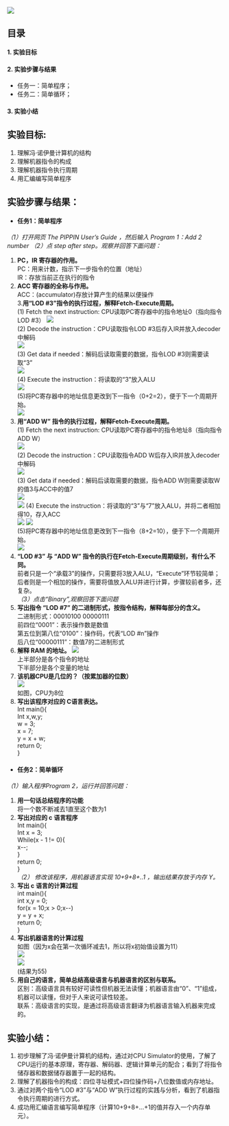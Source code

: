 ![](images/机器语言实验报告/page.png)
## 目录  
#### 1. 实验目标  
#### 2. 实验步骤与结果  
* 任务一：简单程序；  
* 任务二：简单循环；  
#### 3. 实验小结

## 实验目标:
1. 理解冯·诺伊曼计算机的结构  
2. 理解机器指令的构成  
3. 理解机器指令执行周期  
4. 用汇编编写简单程序  

## 实验步骤与结果：
* #### 任务1：简单程序    
*（1）打开网页 The PIPPIN User’s Guide ，然后输入 Program 1：Add 2 number*
*（2）点 step after step。观察并回答下面问题：*  
1. **PC，IR 寄存器的作用。**  
PC：用来计数，指示下一步指令的位置（地址）  
IR：存放当前正在执行的指令
2. **ACC 寄存器的全称与作用。**  
ACC：(accumulator)存放计算产生的结果以便操作   
3.**用“LOD #3”指令的执行过程，解释Fetch-Execute周期。**   
(1) Fetch the next instruction: CPU读取PC寄存器中的指令地址0（指向指令LOD #3） 
![](images/机器语言实验报告/1.png)   
(2) Decode the instruction：CPU读取指令LOD #3后存入IR并放入decoder中解码  
![](images/机器语言实验报告/2.png)  
(3) Get data if needed：解码后读取需要的数据，指令LOD #3则需要读取“3”  
![](images/机器语言实验报告/3.png)  
(4) Execute the instruction：将读取的“3”放入ALU  
![](images/机器语言实验报告/4.png)  
(5)将PC寄存器中的地址信息更改到下一指令（0+2=2），便于下一个周期开始。  
![](images/机器语言实验报告/5.png)  
4. **用“ADD W” 指令的执行过程，解释Fetch-Execute周期。**  
(1) Fetch the next instruction: CPU读取PC寄存器中的指令地址8（指向指令ADD W）  
![](images/机器语言实验报告/6.png)  
(2) Decode the instruction：CPU读取指令ADD W后存入IR并放入decoder中解码  
![](images/机器语言实验报告/7.png)  
(3) Get data if needed：解码后读取需要的数据，指令ADD W则需要读取W的值3与ACC中的值7  
![](images/机器语言实验报告/8.png)  
![](images/机器语言实验报告/9.png)
(4) Execute the instruction：将读取的“3”与“7”放入ALU，并将二者相加得10，存入ACC  
![](images/机器语言实验报告/10.png)
![](images/机器语言实验报告/11.png)    
(5)将PC寄存器中的地址信息更改到下一指令（8+2=10），便于下一个周期开始。    
![](images/机器语言实验报告/12.png)  
5. **“LOD #3” 与 “ADD W” 指令的执行在Fetch-Execute周期级别，有什么不同。**  
	前者只是一个“承载3”的操作，只需要将3放入ALU，“Execute”环节较简单；  后者则是一个相加的操作，需要将值放入ALU并进行计算，步骤较前者多，还复杂。  
*（3）点击“Binary”,观察回答下面问题*  
1. **写出指令 “LOD #7” 的二进制形式，按指令结构，解释每部分的含义。**  
二进制形式：00010100 00000111  
前四位“0001”：表示操作数是数值  
第五位到第八位“0100”：操作码，代表“LOD #n”操作  
后八位“00000111”：数值7的二进制形式  
2. **解释 RAM 的地址。** 
![](images/机器语言实验报告/13.png)   
	上半部分是各个指令的地址  
	下半部分是各个变量的地址  
3. **该机器CPU是几位的？（按累加器的位数）**  
![](images/机器语言实验报告/14.png)  
如图，CPU为8位  
4. **写出该程序对应的 C语言表达。**  
Int main(){  
	Int x,w,y;  
	w = 3;  
	x = 7;  
	y = x + w;  
	return 0;  
}  
* #### 任务2：简单循环  
*（1）输入程序Program 2，运行并回答问题：*
1. **用一句话总结程序的功能**  
将一个数不断减去1直至这个数为1  
2.	**写出对应的 c 语言程序**  
Int main(){  
		Int x = 3;  
		While(x - 1 != 0){  
			x--;  
			}  
		return 0;  
	}  
*（2） 修改该程序，用机器语言实现 10+9+8+..1 ，输出结果存放于内存 Y。*  
1. **写出 c 语言的计算过程**  
int main(){  
		int x,y = 0;  
		for(x = 10;x > 0;x--)  
			y = y + x;  
		return 0;  
}  
2.	**写出机器语言的计算过程**  
如图（因为x会在第一次循环减去1，所以将x初始值设置为11）  
![](images/机器语言实验报告/15.png)  
![](images/机器语言实验报告/16.png)  
(结果为55)  
3.	**用自己的语言，简单总结高级语言与机器语言的区别与联系。**  
区别：高级语言具有较好可读性但机器无法读懂；机器语言由“0”、“1”组成，机器可以读懂，但对于人来说可读性较差。  
联系：高级语言的实现，是通过将高级语言翻译为机器语言输入机器来完成的。  
## 实验小结：
1.	初步理解了冯·诺伊曼计算机的结构，通过对CPU Simulator的使用，了解了CPU运行的基本原理，寄存器、解码器、逻辑计算单元的配合；看到了将指令储存器和数据储存器置于一起的结构。  
2.	理解了机器指令的构成：四位寻址模式+四位操作码+八位数值或内存地址。  
3.	通过对两个指令“LOD #3”与“ADD W”执行过程的实践与分析，看到了机器指令执行周期的进行方式。  
4.	成功用汇编语言编写简单程序（计算10+9+8+…+1的值并存入一个内存单元）。  

